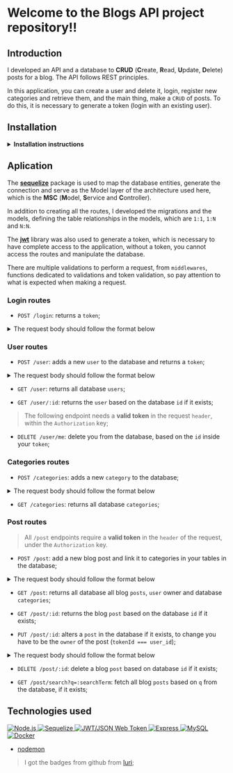 # Welcome to the Blogs API project repository!!

## Introduction

I developed an API and a database to **CRUD** (**C**reate, **R**ead, **U**pdate, **D**elete) posts for a blog. The API follows REST principles.

In this application, you can create a user and delete it, login, register new categories and retrieve them, and the main thing, make a `CRUD` of posts. To do this, it is necessary to generate a token (login with an existing user).

## Installation

<details>
<summary><strong>Installation instructions</strong></summary>

### Clone the repository

```bash
git clone git@github.com:lucas-da-silva/project-blogs-api.git
```

### Enter the repository

```bash
cd project-blogs-api
```

### Climbing the containers (docker is needed)

```bash
docker-compose up -d
```

### Entering the Node.js container

```bash
docker exec -it blogs_api bash
```

### Install dependencies

```bash
npm install
```

### Run the application (will create the database, tables and values for them)

```bash
npm start
```

> You can use [Thunder Client](https://www.thunderclient.com/) or [Insomnia](https://insomnia.rest/) (or whatever) to check the API.

### To stop containers

```bash
docker-compose down
```

</details>

## Aplication

The **[sequelize](https://sequelize.org/)** package is used to map the database entities, generate the connection and serve as the Model layer of the architecture used here, which is the **MSC** (**M**odel, **S**ervice and **C**ontroller).

In addition to creating all the routes, I developed the migrations and the models, defining the table relationships in the models, which are `1:1`, `1:N` and `N:N`.

The **[jwt](https://jwt.io/)** library was also used to generate a token, which is necessary to have complete access to the application, without a token, you cannot access the routes and manipulate the database.

There are multiple validations to perform a request, from `middlewares`, functions dedicated to validations and token validation, so pay attention to what is expected when making a request.

### Login routes

- `POST /login`: returns a `token`;
<details>
    <summary>The request body should follow the format below</summary>


```JSON
    {
      "email": "lewishamilton@gmail.com",
      "password": "123456"
    }
```

</details>

### User routes

- `POST /user`: adds a new `user` to the database and returns a `token`;
<details>
    <summary>The request body should follow the format below</summary>


```JSON
    {
      "displayName": "Brett Wiltshire",
      "email": "brett@email.com",
      "password": "123456",
      "image": "http://4.bp.blogspot.com/_YA50adQ-7vQ/S1gfR_6ufpI/AAAAAAAAAAk/1ErJGgRWZDg/S45/brett.png"
    }
```

</details>

- `GET /user`: returns all database `users`;

- `GET /user/:id`: returns the `user` based on the database `id` if it exists;

> The following endpoint needs a **valid token** in the request `header`, within the `Authorization` key;

- `DELETE /user/me`: delete you from the database, based on the `id` inside your `token`;

### Categories routes

- `POST /categories`: adds a new `category` to the database;
<details>
    <summary>The request body should follow the format below</summary>


```JSON
    {
      "name": "Typescript"
    }
```

</details>

- `GET /categories`: returns all database `categories`;

### Post routes

> All `/post` endpoints require a **valid token** in the `header` of the request, under the `Authorization` key.

- `POST /post`: add a new blog post and link it to categories in your tables in the database;
<details>
    <summary>The request body should follow the format below</summary>


```JSON
    {
      "title": "Latest updates, August 1st",
      "content": "The whole text for the blog post goes here in this key",
      "categoryIds": [1, 2]
    }
```

</details>

- `GET /post`: returns all database all blog `posts`, `user` owner and database `categories`;

- `GET /post/:id`: returns the blog `post` based on the database `id` if it exists;

- `PUT /post/:id`: alters a `post` in the database if it exists, to change you have to be the `owner` of the post (`tokenId === user_id`);
<details>
    <summary>The request body should follow the format below</summary>


```JSON
    {
      "title": "Latest updates, August 1st",
      "content": "The whole text for the blog post goes here in this key"
    }
```

</details>

- `DELETE /post/:id`: delete a blog `post` based on database `id` if it exists;

- `GET /post/search?q=:searchTerm`: fetch all blog `posts` based on `q` from the database, if it exists;

## Technologies used

<p>
<a href='https://nodejs.org/en/'>
  <img src='https://img.shields.io/badge/Node.js-43853D?style=for-the-badge&logo=node.js&logoColor=white' alt='Node.js' />
</a>
<a href='https://sequelize.org/'>
  <img src='https://img.shields.io/badge/Sequelize-52B0E7?style=for-the-badge&logo=Sequelize&logoColor=white' alt='Sequelize' />
</a>
<a href='https://jwt.io/'>
  <img src='https://img.shields.io/badge/JWT-black?style=for-the-badge&logo=JSON%20web%20tokens' alt='JWT/JSON Web Token' />
</a>
<a href='https://expressjs.com/'>
  <img src='https://img.shields.io/badge/Express.js-404D59?style=for-the-badge' alt='Express' />
</a>
<a href='https://www.mysql.com/'>
  <img src='https://img.shields.io/badge/MySQL-00000F?style=for-the-badge&logo=mysql&logoColor=white' alt='MySQL' />
</a>
<a href='https://www.docker.com/'>
  <img src='https://img.shields.io/badge/Docker-2496ED?style=for-the-badge&logo=docker&logoColor=white' alt='Docker' />
</a>
</p>

- [nodemon](https://nodemon.io/)

> I got the badges from github from [Iuri](https://github.com/iuricode);

